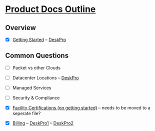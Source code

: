 # [Product Docs Outline](https://github.com/packethost/docs/tree/master/products)

## Overview

- [x] [Getting Started](/products/getting-started.md) – [DeskPro](https://support.packet.com/kb/articles/general)

## Common Questions

- [ ] Packet vs other Clouds
- [ ] Datacenter Locations – [DeskPro](https://support.packet.com/kb/articles/data-centers)
- [ ] Managed Services
- [ ] Security & Compliance
- [x] [Facility Certifications (on getting started)](/products/getting-started.md) – needs to be moved to a seperate file?
- [x] [Billing](/products/common-questions/billing.md) – [DeskPro1](https://support.packet.com/kb/articles/billing) – [DeskPro2](https://support.packet.com/kb/articles/pricing)


<!-- - [ ] Official Operating Systems
- [ ] Custom iPXE – [DeskPro](https://support.packet.com/kb/articles/custom-ipxe)
- [x] [Packet Connect Overview](https://github.com/packethost/docs/blob/document-drafts/products/network/advanced/packetconnect-overview.md) – [DeskPro](https://support.packet.com/kb/articles/packet-connect-overview-7)  -->